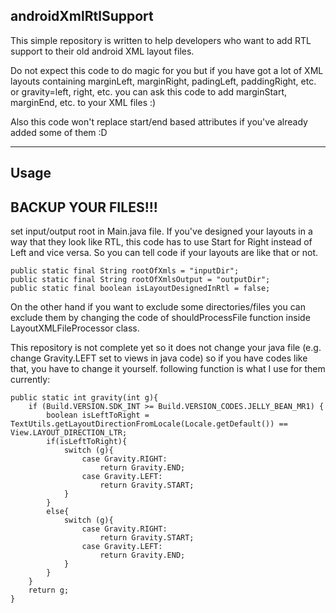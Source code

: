 ## androidXmlRtlSupport ##

This simple repository is written to help developers who want to add RTL support to their old android XML layout files.

Do not expect this code to do magic for you but if you have got a lot of XML layouts containing marginLeft, marginRight, padingLeft, paddingRight, etc. or gravity=left, right, etc. you can ask this code to add marginStart, marginEnd, etc. to your XML files :)

Also this code won't replace start/end based attributes if you've already added some of them :D


----------


## Usage ##

## **BACKUP YOUR FILES!!!** ##

set input/output root in Main.java file. If you've designed your layouts in a way that they look like RTL, this code has to use Start for Right instead of Left and vice versa. So you can tell code if your layouts are like that or not.

    public static final String rootOfXmls = "inputDir";
    public static final String rootOfXmlsOutput = "outputDir";
    public static final boolean isLayoutDesignedInRtl = false;

On the other hand if you want to exclude some directories/files you can exclude them by changing the code of shouldProcessFile function inside LayoutXMLFileProcessor class.

This repository is not complete yet so it does not change your java file (e.g. change Gravity.LEFT set to views in java code) so if you have codes like that, you have to change it yourself. following function is what I use for them currently:

    public static int gravity(int g){
        if (Build.VERSION.SDK_INT >= Build.VERSION_CODES.JELLY_BEAN_MR1) {
            boolean isLeftToRight = TextUtils.getLayoutDirectionFromLocale(Locale.getDefault()) == View.LAYOUT_DIRECTION_LTR;
            if(isLeftToRight){
                switch (g){
                    case Gravity.RIGHT:
                        return Gravity.END;
                    case Gravity.LEFT:
                        return Gravity.START;
                }
            }
            else{
                switch (g){
                    case Gravity.RIGHT:
                        return Gravity.START;
                    case Gravity.LEFT:
                        return Gravity.END;
                }
            }
        }
        return g;
    }

